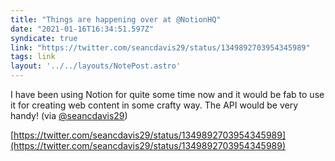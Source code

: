 ```yaml
---
title: "Things are happening over at @NotionHQ"
date: "2021-01-16T16:34:51.597Z"
syndicate: true
link: "https://twitter.com/seancdavis29/status/1349892703954345989"
tags: link
layout: '../../layouts/NotePost.astro'
---
```


I have been using Notion for quite some time now and it would be fab to use it for creating web content in some crafty way. The API would be very handy! (via [@seancdavis29](https://twitter.com/seancdavis29))

[https://twitter.com/seancdavis29/status/1349892703954345989](https://twitter.com/seancdavis29/status/1349892703954345989)